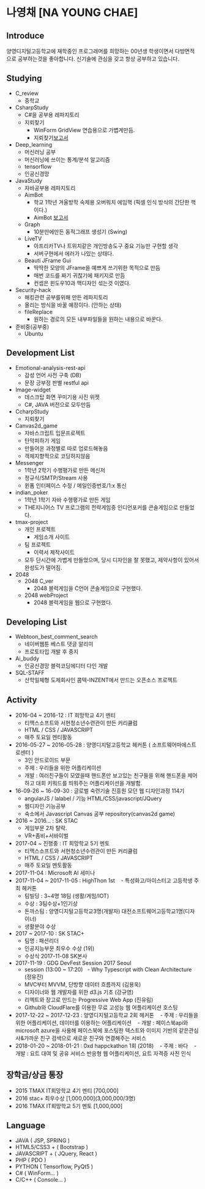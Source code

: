 # 나영채 [NA YOUNG CHAE]
## Introduce
양영디지털고등학교에 재학중인 프로그래머를 희망하는 00년생 학생이면서 다방면적으로 공부하는것을 좋아합니다.
신기술에 관심을 갖고 항상 공부하고 있습니다.
## Studying
- C_review
	- 중학교 
- CsharpStudy
	- C#을 공부용 레파지토리
	- 지뢰찾기
		- WinForm GridView 연습용으로 가볍게만듬.
		- 지뢰찾기[보고서](http://ra20617.dothome.co.kr/codePDF/PDF/%EC%A7%80%EB%A2%B0%EC%B0%BE%EA%B8%B0%20%EB%82%98%EC%98%81%EC%B1%84.pdf)
- Deep_learning
    - 머신러닝 공부
	- 머신러닝에 쓰이는 통계/분석 알고리즘 
	- tensorflow
    - 인공신경망
- JavaStudy
    - 자바공부용 레파지토리 
	- AimBot
		- 학교 1학년 겨울방학 숙제용 오버워치 에임핵 (픽셀 인식 방식의 간단한 핵이다.)
		- AimBot [보고서](http://ra20617.dothome.co.kr/codePDF/PDF/AimBot%20%EB%82%98%EC%98%81%EC%B1%84.pdf)
	- Graph
		- 10분만에만든 동적그래프 생성기 (Swing)
	- LiveTV
		- 아프리카TV나 트위치같은 개인방송도구 중요 기능만 구현할 생각
		- 서버구현에서 에러가 나있는 상태다.
	- Beauti JFrame Gui
		- 딱딱한 모양의 JFrame을 예쁘게 쓰기위한 목적으로 만듬
		- 매번 코드를 짜기 귀찮기에 패키지로 만듬
        - 컨셉은 윈도우10과 맥디자인 섞는것 이였다.
- Security-hack
	- 해킹관련 공부를위해 만든 레파지토리
    - 올리는 방식을 바꿀 예정이다. (안하는 상태)
	- fileReplace 
		- 원하는 경로의 모든 내부파일들을 원하는 내용으로 바꾼다.
- 준비중(공부중)
	- Ubuntu
## Development List
- Emotional-analysis-rest-api
	- 감성 언어 사전 구축 (DB)
	- 문장 긍부정 판별 restful api
- Image-widget
	- 데스크탑 화면 꾸미기용 사진 위젯
	- C#, JAVA 버전으로 모두만듬
- CcharpStudy
	- 지뢰찾기
- Canvas2d_game
	- 자바스크립트 입문프로젝트
    - 탄막피하기 게임
	- 만들어온 과정별로 따로 업로드해놓음
	- 객체지향적으로 코딩하지않음
- Messenger
	- 1학년 2학기 수행평가로 만든 메신저
	- 정규식/SMTP/Stream 사용
	- 윈폼 인터페이스 수정 / 메일인증번호/1:x 통신
- indian_poker
	- 1학년 1학기 자바 수행평가로 만든 게임
	- THE지니어스 TV 프로그램의 전략게임중 인디언포커를 콘솔게임으로 만들었다.
- tmax-project
	- 개인 프로젝트
		- 게임소개 사이트
	- 팀 프로젝트
		- 이력서 제작사이트
	- 모두 단시간에 가볍게 만들었으며, 당시 디자인을 잘 못했고, 제약사항이 있어서 완성도가 떨어짐.
- 2048
	- 2048 C_ver
		- 2048 블럭게임을 C언어 콘솔게임으로 구현했다.
	- 2048 webProject
		- 2048 블럭게임을 웹으로 구현했다.
## Developing List
- Webtoon_best_comment_search
	- 네이버웹툰 베스트 댓글 알리미
	- 프로토타입 개발 후 중지
- Ai_buddy
	- 인공신경망 블럭코딩에디터 다인 개발
- SQL-STAFF
    - 산학일체형 도제회사인 콤텍-INZENT에서 만드는 오픈소스 프로젝트
## Activity
- 2016-04 ~ 2016-12 : IT 희망학교 4기 멘티
    - 티맥스소프트와 서현청소년수련관이 만든 커리큘럼
	- HTML / CSS / JAVASCRIPT
    - 매주 토요일 멘티활동
- 2016-05-27 ~ 2016-05-28 : 양영디지털고등학교 헤커톤 ( 소프트웨어마에스트로센터 )
	- 3인 안드로이드 부문
	- 주제 : 우리들을 위한 어플리케이션
	- 개발 : 여러친구들이 모였을때 핸드폰만 보고있는 친구들을 위해 핸드폰을 제어하고 대회 키워드를 띄워주는 어플리케이션을 개발함.
- 16-09-26 ~ 16-09-30 : 글로벌 숙련기술 진흥원 모던 웹 디자인과정 114기
	- angularJS / lalabel / 기능 HTML/CSS/javascript/JQuery
    - 웹디자인 기능공부
	- 숙소에서 Javascript Canvas 공부 repository(canvas2d game)
- 2016 ~ 2016... : SK STAC
	- 게임부문 2차 탈락. 
	- VR+좀비+서바이벌
- 2017-04 ~ 진행중 : IT 희망학교 5기 멘토
	- 티맥스소프트와 서현청소년수련관이 만든 커리큘럼
	- HTML / CSS / JAVASCRIPT
    - 매주 토요일 멘토활동
- 2017-11-04 : Microsoft AI 세미나
- 2017-11-04 ~ 2017-11-05 : HighThon 1st
    - 특성화고/마이스터고 고등학생 주최 헤커톤
    - 팀빌딩 : 3~4명 18팀 (생활/게임/IOT)
    - 수상 : 3팀수상+1인기상
    - 돈까스팀 : 양영디지털고등학교3명(개발자) 대전소프트웨어고등학교1명(디자이너) 
    - 생활분야 수상
- 2017 ~ 2017-10 : SK STAC+
    - 팀명 : 패션리더
	- 인공지능부문 최우수 수상 (1위)
    - 수상식 2017-11-08 SK본사
- 2017-11-19 : GDG DevFest Session 2017 Seoul
    - session (13:00 ~ 17:20)
    	- Why Typescript with Clean Architecture (정유진)
	- MVC부터 MVVM, 단방향 데이터 흐름까지 (김용욱)
	- 디자이너와 웹 개발자를 위한 d3.js 기초 (강규영)
	- 리엑트와 장고로 만드는 Progressive Web App (진유림)
	- Github와 CloudFlare를 이용한 무료 고성능 웹 어플리케이션 호스팅
- 2017-12-22 ~ 2017-12-23 : 양영디지털고등학교 2회 헤커톤
    - 주제 : 우리들을위한 어플리케이션, 데이터를 이용하는 어플리케이션
    - 개발 : 페이스북api와 microsoft azure을 사용해 페이스북에 포스팅한 텍스트와 이미지 기반의 같은관심사&가까운 친구 검색으로 새로운 친구와 연결해주는 서비스
- 2018-01-20 ~ 2018-01-21 : 0xd happckathon 1회 (2018)
    - 주제 : 바다
    - 개발 : 요트 대여 및 공유 서비스 반응형 웹 어플리케이션, 요트 자격증 사진 인식
## 장학금/상금 통장
- 2015 TMAX IT희망학교 4기 멘티 \[700,000\]
- 2016 stac+ 최우수상 \[1,000,000\](3,000,000/3명)
- 2016 TMAX IT희망학교 5기 멘토 \[1,000,000\]
## Language
- JAVA ( JSP, SPRING )
- HTML5/CSS3 + ( Bootstrap )
- JAVASCRIPT + ( JQuery, React )
- PHP ( PDO )
- PYTHON ( Tensorflow, PyQt5 )
- C# ( WinForm... )
- C/C++ ( Console... )
